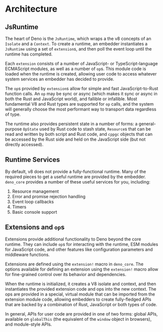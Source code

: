 # Architecture

## JsRuntime

The heart of Deno is the `JsRuntime`, which wraps a the v8 concepts of an
`Isolate` and a `Context`. To create a runtime, an embedder instantiates a
`JsRuntime` using a set of `extension`s, and then poll the event loop until the
runtime has completed.

Each `extension` consists of a number of JavaScript- or TypeScript-language
ECMAScript modules, as well as a number of `op`s. This module code is loaded
when the runtime is created, allowing user code to access whatever system
services an embedder has decided to provide.

The `op`s provided by `extension`s allow for simple and fast JavaScript-to-Rust
function calls. An `op` may be sync or async (which makes it sync or async in
both the Rust and JavaScript world), and fallible or infallible. Most
fundamental V8 and Rust types are supported for `op` calls, and the system will
generally choose the most performant way to transport data regardless of type.

The runtime also provides persistent state in a number of forms: a
general-purpose `OpState` used by Rust code to stash state, `Resource`s that can
be read and written by both script and Rust code, and `cppgc` objects that can
be accessed by the Rust side and held on the JavaScript side (but not directly
accessed).

## Runtime Services

By default, v8 does not provide a fully-functional runtime. Many of the required
pieces to get a useful runtime are provided by the embedder. `deno_core`
provides a number of these useful services for you, including:

1. Resource management
2. Error and promise rejection handling
3. Event loop callbacks
4. Timers
5. Basic console support

## Extensions and `op`s

Extensions provide additional functionality to Deno beyond the core runtime.
They can include `op`s for interacting with the runtime, ESM modules for
JavaScript code, and other features like configuration parameters and middleware
functions.

Extensions are defined using the `extension!` macro in `deno_core`. The options
available for defining an extension using the `extension!` macro allow for
fine-grained control over its behavior and dependencies.

When the runtime is initialized, it creates a V8 isolate and context, and then
instantiates the provided extension code and ops into the new context. The ops
are provided in a special, virtual module that can be imported from the
extension module code, allowing embedders to create fully-fledged APIs that are
backed by a combination of Rust, JavaScript or both types of code.

In general, APIs for user code are provided in one of two forms: global APIs,
available on `globalThis` (the equivalent of the `window` object in browsers),
and module-style APIs.
